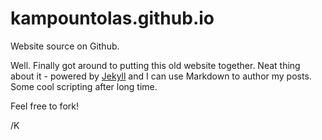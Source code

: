 # kampountolas.github.io

Website source on Github.

Well. Finally got around to putting this old website together. Neat thing about it - powered by [Jekyll](http://jekyllrb.com) and I can use Markdown to author my posts. Some cool scripting after long time.

Feel free to fork!

/K
